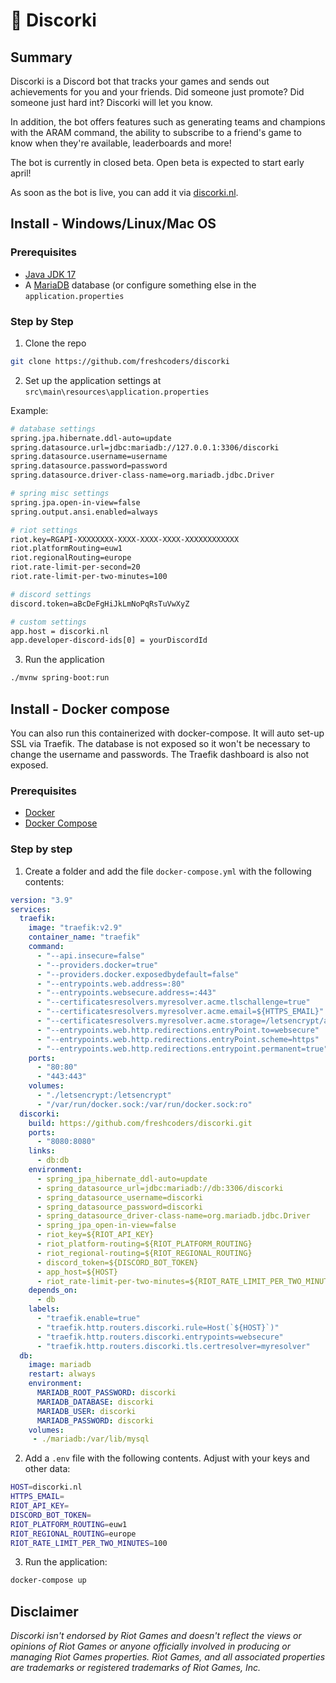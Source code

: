 # 🚀 Discorki

## Summary

Discorki is a Discord bot that tracks your games and sends out achievements for you and your friends. Did someone just promote? Did someone just hard int? Discorki will let you know.

In addition, the bot offers features such as generating teams and champions with the ARAM command, the ability to subscribe to a friend's game to know when they're available, leaderboards and more!

The bot is currently in closed beta. Open beta is expected to start early april!

As soon as the bot is live, you can add it via [discorki.nl](https://discorki.nl).

## Install - Windows/Linux/Mac OS

### Prerequisites

+ [Java JDK 17](https://adoptium.net/temurin/releases/?version=17)
+ A [MariaDB](https://mariadb.org/download) database (or configure something else in the `application.properties`

### Step by Step

1. Clone the repo

```Bash
git clone https://github.com/freshcoders/discorki
```

2. Set up the application settings at `src\main\resources\application.properties`

Example:

```Bash
# database settings
spring.jpa.hibernate.ddl-auto=update
spring.datasource.url=jdbc:mariadb://127.0.0.1:3306/discorki
spring.datasource.username=username
spring.datasource.password=password
spring.datasource.driver-class-name=org.mariadb.jdbc.Driver

# spring misc settings
spring.jpa.open-in-view=false
spring.output.ansi.enabled=always

# riot settings
riot.key=RGAPI-XXXXXXXX-XXXX-XXXX-XXXX-XXXXXXXXXXXX
riot.platformRouting=euw1
riot.regionalRouting=europe
riot.rate-limit-per-second=20
riot.rate-limit-per-two-minutes=100

# discord settings
discord.token=aBcDeFgHiJkLmNoPqRsTuVwXyZ

# custom settings
app.host = discorki.nl
app.developer-discord-ids[0] = yourDiscordId
```

3. Run the application

```Bash
./mvnw spring-boot:run
```

## Install - Docker compose

You can also run this containerized with docker-compose. It will auto set-up SSL via Traefik. The database is not exposed so it won't be necessary to change the username and passwords. The Traefik dashboard is also not exposed.

### Prerequisites

+ [Docker](https://docs.docker.com/get-docker/)
+ [Docker Compose](https://docs.docker.com/compose/install/)

### Step by step

1. Create a folder and add the file `docker-compose.yml` with the following contents:

```yml
version: "3.9"
services:
  traefik:
    image: "traefik:v2.9"
    container_name: "traefik"
    command:
      - "--api.insecure=false"
      - "--providers.docker=true"
      - "--providers.docker.exposedbydefault=false"
      - "--entrypoints.web.address=:80"
      - "--entrypoints.websecure.address=:443"
      - "--certificatesresolvers.myresolver.acme.tlschallenge=true"
      - "--certificatesresolvers.myresolver.acme.email=${HTTPS_EMAIL}"
      - "--certificatesresolvers.myresolver.acme.storage=/letsencrypt/acme.json"
      - "--entrypoints.web.http.redirections.entryPoint.to=websecure"
      - "--entrypoints.web.http.redirections.entryPoint.scheme=https"
      - "--entrypoints.web.http.redirections.entrypoint.permanent=true"
    ports:
      - "80:80"
      - "443:443"
    volumes:
      - "./letsencrypt:/letsencrypt"
      - "/var/run/docker.sock:/var/run/docker.sock:ro"
  discorki:
    build: https://github.com/freshcoders/discorki.git
    ports:
      - "8080:8080"
    links:
      - db:db
    environment:
      - spring_jpa_hibernate_ddl-auto=update
      - spring_datasource_url=jdbc:mariadb://db:3306/discorki
      - spring_datasource_username=discorki
      - spring_datasource_password=discorki
      - spring_datasource_driver-class-name=org.mariadb.jdbc.Driver
      - spring_jpa_open-in-view=false
      - riot_key=${RIOT_API_KEY}
      - riot_platform-routing=${RIOT_PLATFORM_ROUTING}
      - riot_regional-routing=${RIOT_REGIONAL_ROUTING}
      - discord_token=${DISCORD_BOT_TOKEN}
      - app_host=${HOST}
      - riot_rate-limit-per-two-minutes=${RIOT_RATE_LIMIT_PER_TWO_MINUTES}
    depends_on:
      - db
    labels:
      - "traefik.enable=true"
      - "traefik.http.routers.discorki.rule=Host(`${HOST}`)"
      - "traefik.http.routers.discorki.entrypoints=websecure"
      - "traefik.http.routers.discorki.tls.certresolver=myresolver"
  db:
    image: mariadb
    restart: always
    environment:
      MARIADB_ROOT_PASSWORD: discorki
      MARIADB_DATABASE: discorki
      MARIADB_USER: discorki
      MARIADB_PASSWORD: discorki
    volumes:
     - ./mariadb:/var/lib/mysql
```

2. Add a `.env` file with the following contents. Adjust with your keys and other data:

```Bash
HOST=discorki.nl
HTTPS_EMAIL=
RIOT_API_KEY=
DISCORD_BOT_TOKEN=
RIOT_PLATFORM_ROUTING=euw1
RIOT_REGIONAL_ROUTING=europe
RIOT_RATE_LIMIT_PER_TWO_MINUTES=100
```

3. Run the application:

```Bash
docker-compose up
```

## Disclaimer

*Discorki isn't endorsed by Riot Games and doesn't reflect the views or opinions of Riot Games or anyone officially involved in producing or managing Riot Games properties. Riot Games, and all associated properties are trademarks or registered trademarks of Riot Games, Inc.*

